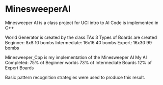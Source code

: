 # MinesweeperAI
Minesweeper AI is a class project for UCI intro to AI
Code is implemented in C++

World Generator is created by the class TAs
3 Types of Boards are created
Beginner: 8x8 10 bombs
Intermediate: 16x16 40 bombs
Expert: 16x30 99 bombs

Minesweeper_Cpp is my implementation of the Minesweeper AI
My AI Completed:
75% of Beginner worlds
73% of Intermediate Boards
12% of Expert Boards

Basic pattern recognition strategies were used to produce this result.

